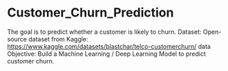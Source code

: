 # Customer_Churn_Prediction
The goal is to predict whether a customer is likely to churn. Dataset: Open-source dataset from Kaggle: https://www.kaggle.com/datasets/blastchar/telco-customerchurn/ data Objective: Build a Machine Learning / Deep Learning Model to predict customer churn.

